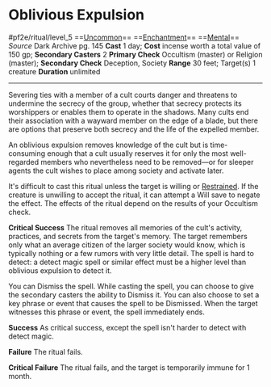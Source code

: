 # Oblivious Expulsion
#pf2e/ritual/level_5
==[Uncommon](../../../../../TTRPGShare-Pathfinder-2E-Vault/rules/traits/uncommon.md)== ==[Enchantment](../../../../../TTRPGShare-Pathfinder-2E-Vault/rules/traits/enchantment.md)== ==[Mental](../../../../../TTRPGShare-Pathfinder-2E-Vault/rules/traits/mental.md)==
*Source* Dark Archive pg. 145
**Cast** 1 day; **Cost** incense worth a total value of 150 gp; **Secondary Casters** 2
**Primary Check** Occultism (master) or Religion (master); **Secondary Check** Deception, Society
**Range** 30 feet; Target(s) 1 creature
**Duration** unlimited

---
Severing ties with a member of a cult courts danger and threatens to undermine the secrecy of the group, whether that secrecy protects its worshippers or enables them to operate in the shadows. Many cults end their association with a wayward member on the edge of a blade, but there are options that preserve both secrecy and the life of the expelled member.

An oblivious expulsion removes knowledge of the cult but is time-consuming enough that a cult usually reserves it for only the most well-regarded members who nevertheless need to be removed—or for sleeper agents the cult wishes to place among society and activate later.

It's difficult to cast this ritual unless the target is willing or [Restrained](../../../Conditions/Restrained.md). If the creature is unwilling to accept the ritual, it can attempt a Will save to negate the effect. The effects of the ritual depend on the results of your Occultism check.

**Critical Success** The ritual removes all memories of the cult's activity, practices, and secrets from the target's memory. The target remembers only what an average citizen of the larger society would know, which is typically nothing or a few rumors with very little detail. The spell is hard to detect: a detect magic spell or similar effect must be a higher level than oblivious expulsion to detect it.

You can Dismiss the spell. While casting the spell, you can choose to give the secondary casters the ability to Dismiss it. You can also choose to set a key phrase or event that causes the spell to be Dismissed. When the target witnesses this phrase or event, the spell immediately ends.

**Success** As critical success, except the spell isn't harder to detect with detect magic.

**Failure** The ritual fails.

**Critical Failure** The ritual fails, and the target is temporarily immune for 1 month.